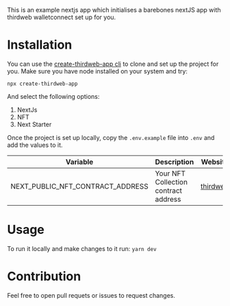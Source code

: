 This is an example nextjs app which initialises a barebones nextJS app with thirdweb walletconnect set up for you.

# Installation
You can use the [create-thirdweb-app cli](https://www.npmjs.com/package/create-thirdweb-app) to clone and set up the project for you. Make sure you have node installed on your system and try:

```npx create-thirdweb-app```

And select the following options:
1. NextJs
2. NFT
3. Next Starter


Once the project is set up locally, copy the `.env.example` file into `.env` and add the values to it.


| Variable | Description | Website |
|---|---|---|
| NEXT_PUBLIC_NFT_CONTRACT_ADDRESS | Your NFT Collection contract address | [thirdweb](https://thirdweb.,com) |

# Usage
To run it locally and make changes to it run:
```yarn dev```


# Contribution
Feel free to open pull requets or issues to request changes.
